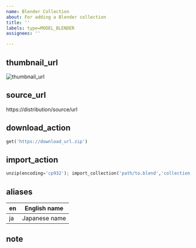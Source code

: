 ```yaml
---
name: Blender Collection
about: For adding a Blender collection
title: ''
labels: type=MODEL_BLENDER
assignees: ''

---
```


## thumbnail_url
![thumbnail_url](https://thumbnail_url.png)

## source_url
https://distribution/source/url

## download_action
```python
get('https://download_url.zip')
```

## import_action
```python
unzip(encoding='cp932'); import_collection('path/to.blend','collection name')
```

## aliases
| en | English name |
|--|--|
| ja | Japanese name |

## note
